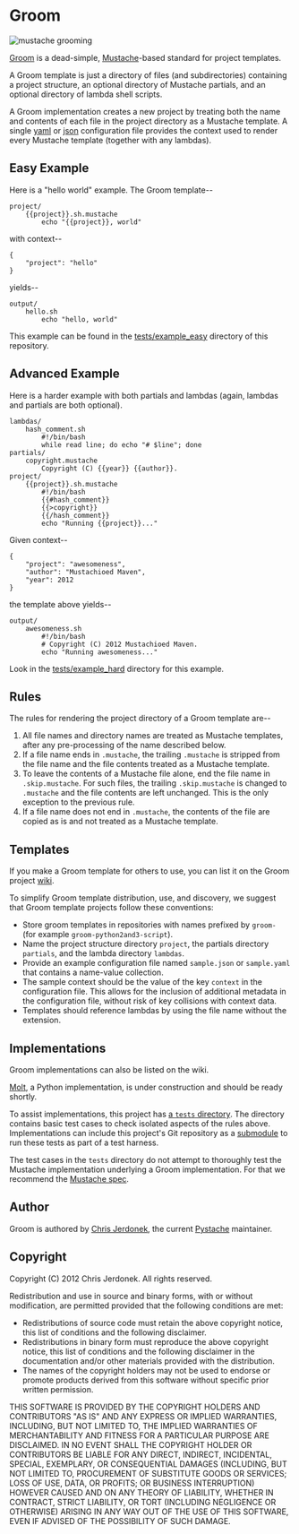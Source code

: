 Groom
=====

![](http://github.com/cjerdonek/groom/raw/master/images/groom.png "mustache grooming")

[Groom](http://cjerdonek.github.com/groom/) is a dead-simple,
[Mustache](http://mustache.github.com/)-based standard for project templates.

A Groom template is just a directory of files (and subdirectories) containing
a project structure, an optional directory of Mustache partials, and
an optional directory of lambda shell scripts.

A Groom implementation creates a new project by treating both the name and
contents of each file in the project directory as a Mustache template.
A single [yaml](http://yaml.org/) or [json](http://www.json.org/)
configuration file provides the context used to render every Mustache
template (together with any lambdas).


Easy Example
------------

Here is a "hello world" example.  The Groom template--

    project/
        {{project}}.sh.mustache
            echo "{{project}}, world"

with context--

    {
        "project": "hello"
    }

yields--

    output/
        hello.sh
            echo "hello, world"

This example can be found in the
[tests/example_easy](https://github.com/cjerdonek/groom/tree/master/tests/example_easy)
directory of this repository.


Advanced Example
----------------

Here is a harder example with both partials and lambdas (again, lambdas
and partials are both optional).

    lambdas/
        hash_comment.sh
            #!/bin/bash
            while read line; do echo "# $line"; done
    partials/
        copyright.mustache
            Copyright (C) {{year}} {{author}}.
    project/
        {{project}}.sh.mustache
            #!/bin/bash
            {{#hash_comment}}
            {{>copyright}}
            {{/hash_comment}}
            echo "Running {{project}}..."

Given context--

    {
        "project": "awesomeness",
        "author": "Mustachioed Maven",
        "year": 2012
    }

the template above yields--

    output/
        awesomeness.sh
            #!/bin/bash
            # Copyright (C) 2012 Mustachioed Maven.
            echo "Running awesomeness..."

Look in the [tests/example_hard](https://github.com/cjerdonek/groom/tree/master/tests/example_hard)
directory for this example.


Rules
-----

The rules for rendering the project directory of a Groom template are--

1.  All file names and directory names are treated as Mustache templates,
    after any pre-processing of the name described below.
2.  If a file name ends in `.mustache`, the trailing `.mustache` is stripped
    from the file name and the file contents treated as a Mustache template.
3.  To leave the contents of a Mustache file alone, end the file name in
    `.skip.mustache`.  For such files, the trailing `.skip.mustache` is
    changed to `.mustache` and the file contents are left unchanged.  This is
    the only exception to the previous rule.
4.  If a file name does not end in `.mustache`, the contents of the file
    are copied as is and not treated as a Mustache template.


Templates
---------

If you make a Groom template for others to use, you can list it on the Groom
project [wiki](https://github.com/cjerdonek/groom/wiki).

To simplify Groom template distribution, use, and discovery, we suggest that
Groom template projects follow these conventions:

* Store groom templates in repositories with names prefixed by `groom-`
  (for example `groom-python2and3-script`).
* Name the project structure directory `project`, the partials
  directory `partials`, and the lambda directory `lambdas`.
* Provide an example configuration file named `sample.json` or `sample.yaml`
  that contains a name-value collection.
* The sample context should be the value of the key `context` in the
  configuration file.  This allows for the inclusion of additional metadata
  in the configuration file, without risk of key collisions with context data.
* Templates should reference lambdas by using the file name without
  the extension.


Implementations
---------------

Groom implementations can also be listed on the wiki.

[Molt](https://github.com/cjerdonek/molt), a Python implementation, is under
construction and should be ready shortly.

To assist implementations, this project has
[a `tests` directory](https://github.com/cjerdonek/groom/tree/master/tests).
The directory contains basic test cases to check isolated aspects
of the rules above.  Implementations can include this project's
Git repository as a [submodule](http://help.github.com/submodules/)
to run these tests as part of a test harness.

The test cases in the `tests` directory do not attempt to thoroughly test
the Mustache implementation underlying a Groom implementation.  For that
we recommend the [Mustache spec](https://github.com/mustache/spec).


Author
------

Groom is authored by [Chris Jerdonek](https://github.com/cjerdonek), the
current [Pystache](https://github.com/defunkt/pystache) maintainer.


Copyright
---------

Copyright (C) 2012 Chris Jerdonek.  All rights reserved.

Redistribution and use in source and binary forms, with or without
modification, are permitted provided that the following conditions are met:

* Redistributions of source code must retain the above copyright notice,
  this list of conditions and the following disclaimer.
* Redistributions in binary form must reproduce the above copyright notice,
  this list of conditions and the following disclaimer in the documentation
  and/or other materials provided with the distribution.
* The names of the copyright holders may not be used to endorse or promote
  products derived from this software without specific prior written
  permission.

THIS SOFTWARE IS PROVIDED BY THE COPYRIGHT HOLDERS AND CONTRIBUTORS "AS IS"
AND ANY EXPRESS OR IMPLIED WARRANTIES, INCLUDING, BUT NOT LIMITED TO, THE
IMPLIED WARRANTIES OF MERCHANTABILITY AND FITNESS FOR A PARTICULAR PURPOSE
ARE DISCLAIMED.  IN NO EVENT SHALL THE COPYRIGHT HOLDER OR CONTRIBUTORS BE
LIABLE FOR ANY DIRECT, INDIRECT, INCIDENTAL, SPECIAL, EXEMPLARY, OR
CONSEQUENTIAL DAMAGES (INCLUDING, BUT NOT LIMITED TO, PROCUREMENT OF
SUBSTITUTE GOODS OR SERVICES; LOSS OF USE, DATA, OR PROFITS; OR BUSINESS
INTERRUPTION) HOWEVER CAUSED AND ON ANY THEORY OF LIABILITY, WHETHER IN
CONTRACT, STRICT LIABILITY, OR TORT (INCLUDING NEGLIGENCE OR OTHERWISE)
ARISING IN ANY WAY OUT OF THE USE OF THIS SOFTWARE, EVEN IF ADVISED OF THE
POSSIBILITY OF SUCH DAMAGE.
